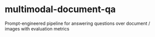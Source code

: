 # multimodal-document-qa
Prompt-engineered pipeline for answering questions over document / images with evaluation metrics

